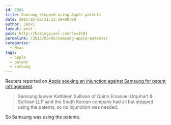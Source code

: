 ```yaml
---
id: 2591
title: Samsung stopped using Apple patents
date: 2015-03-05T21:13:19+00:00
author: Jenxi
layout: post
guid: http://bakingpixel.com/?p=2591
permalink: /2015/03/05/samsung-apple-patents/
categories:
  - News
tags:
  - apple
  - patent
  - samsung
---
```

Reuters reported on [Apple seeking an injunction against Samsung for patent infringement](http://www.reuters.com/article/2015/03/04/us-apple-samsung-elec-patent-idUSKBN0M02BR20150304).

> Samsung lawyer Kathleen Sullivan of Quinn Emanuel Urquhart & Sullivan LLP said the South Korean company had all but stopped using the patents, so no injunction was needed. 

So Samsung was using the patents.